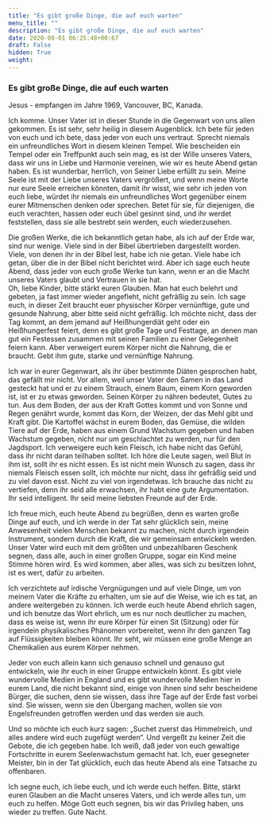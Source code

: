 ```yaml
---
title: "Es gibt große Dinge, die auf euch warten"
menu_title: ""
description: "Es gibt große Dinge, die auf euch warten"
date: 2020-08-01 06:25:48+00:67
draft: False
hidden: True
weight:
---
```

### Es gibt große Dinge, die auf euch warten

Jesus - empfangen im Jahre 1969, Vancouver, BC, Kanada.

Ich komme. Unser Vater ist in dieser Stunde in die Gegenwart von uns allen gekommen. Es ist sehr, sehr heilig in diesem Augenblick. Ich bete für jeden von euch und ich bete, dass jeder von euch uns vertraut. Sprecht niemals ein unfreundliches Wort in diesem kleinen Tempel. Wie bescheiden ein Tempel oder ein Treffpunkt auch sein mag, es ist der Wille unseres Vaters, dass wir uns in Liebe und Harmonie vereinen, wie wir es heute Abend getan haben. Es ist wunderbar, herrlich, von Seiner Liebe erfüllt zu sein. Meine Seele ist mit der Liebe unseres Vaters vergrößert, und wenn meine Worte nur eure Seele erreichen könnten, damit ihr wisst, wie sehr ich jeden von euch liebe, würdet ihr niemals ein unfreundliches Wort gegenüber einem eurer Mitmenschen denken oder sprechen. Betet für sie, für diejenigen, die euch verachten, hassen oder euch übel gesinnt sind, und ihr werdet feststellen, dass sie alle bestrebt sein werden, euch wiederzusehen.  

Die großen Werke, die ich bekanntlich getan habe, als ich auf der Erde war, sind nur wenige. Viele sind in der Bibel übertrieben dargestellt worden. Viele, von denen ihr in der Bibel lest, habe ich nie getan. Viele habe ich getan, über die in der Bibel nicht berichtet wird. Aber ich sage euch heute Abend, dass jeder von euch große Werke tun kann, wenn er an die Macht unseres Vaters glaubt und Vertrauen in sie hat.  
Oh, liebe Kinder, bitte stärkt euren Glauben. Man hat euch belehrt und gebeten, ja fast immer wieder angefleht, nicht gefräßig zu sein. Ich sage euch, in dieser Zeit braucht euer physischer Körper vernünftige, gute und gesunde Nahrung, aber bitte seid nicht gefräßig. Ich möchte nicht, dass der Tag kommt, an dem jemand auf Heißhungerdiät geht oder ein Heißhungerfest feiert, denn es gibt große Tage und Festtage, an denen man gut ein Festessen zusammen mit seinen Familien zu einer Gelegenheit feiern kann. Aber verweigert eurem Körper nicht die Nahrung, die er braucht. Gebt ihm gute, starke und vernünftige Nahrung.  

Ich war in eurer Gegenwart, als ihr über bestimmte Diäten gesprochen habt, das gefällt mir nicht. Vor allem, weil unser Vater den Samen in das Land gesteckt hat und er zu einem Strauch, einem Baum, einem Korn geworden ist, ist er zu etwas geworden. Seinen Körper zu nähren bedeutet, Gutes zu tun. Aus dem Boden, der aus der Kraft Gottes kommt und von Sonne und Regen genährt wurde, kommt das Korn, der Weizen, der das Mehl gibt und Kraft gibt. Die Kartoffel wächst in eurem Boden, das Gemüse, die wilden Tiere auf der Erde, haben aus einem Grund Wachstum gegeben und haben Wachstum gegeben, nicht nur um geschlachtet zu werden, nur für den Jagdsport. Ich verweigere euch kein Fleisch, ich habe nicht das Gefühl, dass ihr nicht daran teilhaben solltet. Ich höre die Leute sagen, weil Blut in ihm ist, sollt ihr es nicht essen. Es ist nicht mein Wunsch zu sagen, dass ihr niemals Fleisch essen sollt, ich möchte nur nicht, dass ihr gefräßig seid und zu viel davon esst. Nicht zu viel von irgendetwas. Ich brauche das nicht zu vertiefen, denn ihr seid alle erwachsen, ihr habt eine gute Argumentation. Ihr seid intelligent. Ihr seid meine liebsten Freunde auf der Erde.  

Ich freue mich, euch heute Abend zu begrüßen, denn es warten große Dinge auf euch, und ich werde in der Tat sehr glücklich sein, meine Anwesenheit vielen Menschen bekannt zu machen, nicht durch irgendein Instrument, sondern durch die Kraft, die wir gemeinsam entwickeln werden. Unser Vater wird euch mit dem größten und unbezahlbaren Geschenk segnen, dass alle, auch in einer großen Gruppe, sogar ein Kind meine Stimme hören wird. Es wird kommen, aber alles, was sich zu besitzen lohnt, ist es wert, dafür zu arbeiten.  

Ich verzichtete auf irdische Vergnügungen und auf viele Dinge, um von meinem Vater die Kräfte zu erhalten, um sie auf die Weise, wie ich es tat, an andere weitergeben zu können. Ich werde euch heute Abend ehrlich sagen, und ich benutze das Wort ehrlich, um es nur noch deutlicher zu machen, dass es weise ist, wenn ihr eure Körper für einen Sit (Sitzung) oder für irgendein physikalisches Phänomen vorbereitet, wenn ihr den ganzen Tag auf Flüssigkeiten bleiben könnt. Ihr seht, wir müssen eine große Menge an Chemikalien aus eurem Körper nehmen.  

Jeder von euch allein kann sich genauso schnell und genauso gut entwickeln, wie ihr euch in einer Gruppe entwickeln könnt. Es gibt viele wundervolle Medien in England und es gibt wundervolle Medien hier in eurem Land, die nicht bekannt sind, einige von ihnen sind sehr bescheidene Bürger, die suchen, denn sie wissen, dass ihre Tage auf der Erde fast vorbei sind. Sie wissen, wenn sie den Übergang machen, wollen sie von Engelsfreunden getroffen werden und das werden sie auch.  

Und so möchte ich euch kurz sagen: „Suchet zuerst das Himmelreich, und alles andere wird euch zugefügt werden“. Und vergeßt zu keiner Zeit die Gebote, die ich gegeben habe. Ich weiß, daß jeder von euch gewaltige Fortschritte in eurem Seelenwachstum gemacht hat. Ich, euer gesegneter Meister, bin in der Tat glücklich, euch das heute Abend als eine Tatsache zu offenbaren.  

Ich segne euch, ich liebe euch, und ich werde euch helfen. Bitte, stärkt euren Glauben an die Macht unseres Vaters, und ich werde alles tun, um euch zu helfen. Möge Gott euch segnen, bis wir das Privileg haben, uns wieder zu treffen. Gute Nacht.
